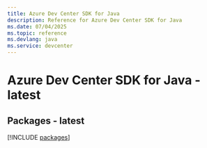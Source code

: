 ```yaml
---
title: Azure Dev Center SDK for Java
description: Reference for Azure Dev Center SDK for Java
ms.date: 07/04/2025
ms.topic: reference
ms.devlang: java
ms.service: devcenter
---
```

# Azure Dev Center SDK for Java - latest
## Packages - latest
[!INCLUDE [packages](dev-center-index.md)]